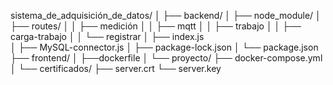 sistema_de_adquisición_de_datos/
│
├── backend/
│    ├── node_module/
│    ├── routes/
│    │   ├── medición
│    │   ├── mqtt
│    │   ├── trabajo
│    │   ├── carga-trabajo 
│    │   └── registrar
│    ├── index.js   	
│    ├── MySQL-connector.js
│    ├── package-lock.json
│    └── package.json
├── frontend/
│   ├──dockerfile
│   └── proyecto/
├── docker-compose.yml
│
└── certificados/
    ├── server.crt
    └── server.key





